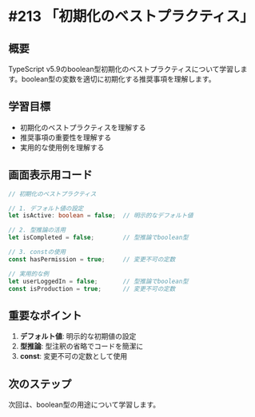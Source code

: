 # #213 「初期化のベストプラクティス」

## 概要
TypeScript v5.9のboolean型初期化のベストプラクティスについて学習します。boolean型の変数を適切に初期化する推奨事項を理解します。

## 学習目標
- 初期化のベストプラクティスを理解する
- 推奨事項の重要性を理解する
- 実用的な使用例を理解する

## 画面表示用コード

```typescript
// 初期化のベストプラクティス

// 1. デフォルト値の設定
let isActive: boolean = false;  // 明示的なデフォルト値

// 2. 型推論の活用
let isCompleted = false;        // 型推論でboolean型

// 3. constの使用
const hasPermission = true;     // 変更不可の定数

// 実用的な例
let userLoggedIn = false;       // 型推論でboolean型
const isProduction = true;      // 変更不可の定数
```

## 重要なポイント
1. **デフォルト値**: 明示的な初期値の設定
2. **型推論**: 型注釈の省略でコードを簡潔に
3. **const**: 変更不可の定数として使用

## 次のステップ
次回は、boolean型の用途について学習します。
